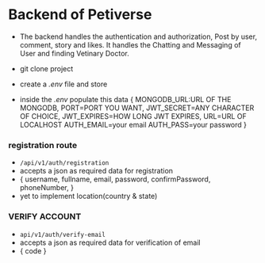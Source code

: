 # Backend of Petiverse
- The backend handles the authentication and authorization, Post by user, comment, story and likes. It handles the Chatting and Messaging of User and finding Vetinary Doctor.

- git clone project
- create a *.env* file and store 
- inside the *.env* populate this data {
    MONGODB_URL:URL OF THE MONGODB,
    PORT=PORT YOU WANT,
    JWT_SECRET=ANY CHARACTER OF CHOICE,
    JWT_EXPIRES=HOW LONG JWT EXPIRES,
    URL=URL OF LOCALHOST
    AUTH_EMAIL=your email
    AUTH_PASS=your password
}

### registration route
- `/api/v1/auth/registration`
- accepts a json as required data for registration
- {
    username,
    fullname,
    email,
    password,
    confirmPassword,
    phoneNumber,
}
- yet to implement location(country & state)

### VERIFY ACCOUNT
- `api/v1/auth/verify-email`
- accepts a json as required data for verification of email
- {
    code
}